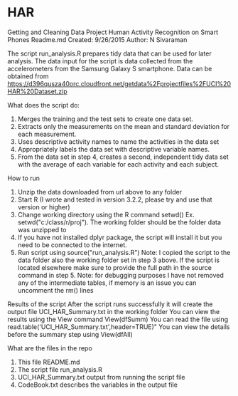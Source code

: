# HAR
Getting and Cleaning Data Project Human Activity Recognition on Smart Phones
Readme.md 
Created: 	9/26/2015
Author:		N Sivaraman


The script run_analysis.R prepares tidy data that can be used for later analysis. 
The data input for the script is data collected from the accelerometers from the Samsung Galaxy S smartphone.
Data can be obtained from https://d396qusza40orc.cloudfront.net/getdata%2Fprojectfiles%2FUCI%20HAR%20Dataset.zip

What does the script do:
1. Merges the training and the test sets to create one data set.
2. Extracts only the measurements on the mean and standard deviation for each measurement. 
3. Uses descriptive activity names to name the activities in the data set
4. Appropriately labels the data set with descriptive variable names. 
5. From the data set in step 4, creates a second, independent tidy data set with the average of each variable for each activity and each subject.

How to run
1. Unzip the data downloaded from url above to any folder
2. Start R (I wrote and tested in version 3.2.2, please try and use that version or higher)
3. Change working directory using the R command setwd() Ex. setwd("c:/class/r/proj"). The working folder should be the folder data was unzipped to
4. If you have not installed dplyr package, the script will install it but you need to be connected to the internet.
5. Run script using source("run_analysis.R")
Note: I copied the script to the data folder also the working folder set in step 3 above. If the script is located elsewhere make sure to provide
	the full path in the source command in step 5.
Note: for debugging purposes I have not removed any of the intermediate tables, if memory is an issue you can uncomment the rm() lines

Results of the script
After the script runs successfully it will create the output file UCI_HAR_Summary.txt in the working folder
You can view the results using the View command View(dfSumm)
You can read the file using read.table('UCI_HAR_Summary.txt',header=TRUE)"
You can view the details before the summary step using View(dfAll)

What are the files in the repo
1. This file README.md
2. The script file run_analysis.R
3. UCI_HAR_Summary.txt output from running the script file
4. CodeBook.txt describes the variables in the output file

